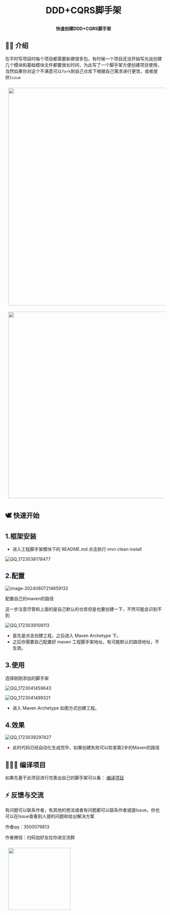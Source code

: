 



<h1 align="center" style="margin: 30px 0 30px; font-weight: bold;">DDD+CQRS脚手架</h1>
<h4 align="center">快速创建DDD+CQRS脚手架</h4>

##  🐻‍❄️ 介绍

在平时写项目时每个项目都需要新建很多包，有时候一个项目还没开始写光说创建几个模块和基础模块文件都要很长时间，为此写了一个脚手架方便创建项目使用，当然如果你对这个不满意可以`fork`到自己仓库下根据自己需求进行更改，或者提供`Issue`

<img src="./doc/模块依赖-3862465.png" style="width:700px;margin: 10px;">

<img src="./doc/img_1-3862465.png" style="width:600px;margin: 10px;">

## 🕊️ 快速开始

## 1.框架安装

- 进入工程脚手架模块下的 README.md 点击执行 mvn clean install

![QQ_1723038178477](./doc/QQ_1723038178477-3041476-3041508.png)

## 2.配置

![image-20240807214659132](./doc/image-20240807214659132-3041476-3041508.png)

配置自己的maven的路径

这一步注意尽管和上面的是自己默认的仓库但是也要创建一下，不然可能会识别不到

![QQ_1723039109113](./doc/QQ_1723039109113-3041476-3041508.png)

- 首先是点击创建工程，之后进入 Maven Archetype 下。
- 之后你需要自己配置好 maven 工程脚手架地址，有可能默认的路径地址，不生效。

## 3.使用

选择刚刚添加的脚手架

![QQ_1723041459643](./doc/QQ_1723041459643-3041508.png)

![QQ_1723041499321](./doc/QQ_1723041499321.png)

- 进入 Maven Archetype 如图方式创建工程。

## 4.效果

![QQ_1723039297427](./doc/QQ_1723039297427-3041476-3041508.png)

- 此时代码已经自动化生成完毕，如果创建失败可以检查第2步的Maven的路径

## 👨🏻‍💻 编译项目

如果先基于此项目进行完善出自己的脚手架可以看： [编译项目](README_COMPILE.md) 

## ⚡ 反馈与交流

有问题可以联系作者，有其他的想法或者有问题都可以联系作者或提Issue。你也可以在Issue查看别人提的问题和给出解决方案

作者qq：3500079813

作者微信：扫码加好友拉你进交流群

<img src="./doc/e32d6e0163c670b15d1b29e4b05da6b8-3862465.png" style="width:200px;margin: 10px;">

